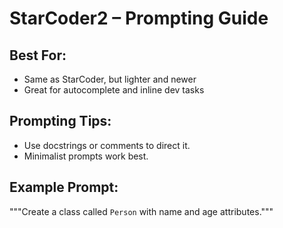 # StarCoder2 – Prompting Guide

## Best For:
- Same as StarCoder, but lighter and newer
- Great for autocomplete and inline dev tasks

## Prompting Tips:
- Use docstrings or comments to direct it.
- Minimalist prompts work best.

## Example Prompt:
"""Create a class called `Person` with name and age attributes."""
